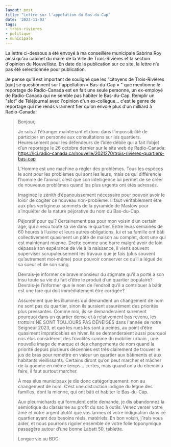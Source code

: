 ```yaml
---
layout: post
title: "Lettre sur l'appelation du Bas-du-Cap"
date: '2023-11-03'
tags:
- trois-rivieres
- politique
- municipale
---
```


La lettre ci-dessous a été envoyé à ma conseillère municipale Sabrina Roy ainsi qu'au cabinet du maire de la Ville de Trois-Rivières et la section d'opinion du Nouvelliste. En date de la publication sur ce site, la lettre n'a pas été selectionnée pour publication.

Je pense qu'il est important de souligné que les "citoyens de Trois-Rivières [qui] se questionnent sur l'appellation « Bas-du-Cap » " que mentionne le reportage de Radio-Canada est en fait une seule personne, un ex-employé de Radio-Canada qui ne semble pas habiter le Bas-du-Cap. Remplir un "slot" de Téléjournal avec l'opinion d'un ex-collègue... c'est le genre de reportage qui me rends vraiment fier qu'on envoie plus d'un milliard à Radio-Canada!

> Bonjour, 
>
> Je suis à l’étranger maintenant et donc dans l’impossibilité de participer en personne aux consultations sur les quartiers. Heureusement pour les défendeurs de l’idée débile qui a fait l’objet d’un reportage le 26 octobre dernier sur le site web de Radio-Canada: https://ici.radio-canada.ca/nouvelle/2021270/trois-rivieres-quartiers-bas-cap
>
> L’Homme est une machine a régler des problèmes. Tous les espèces le sont pour les problèmes qui sont les leurs, mais ce qui différencie l’homme de l’animal, c’est que son intelligence lui permet de se créer de nouveaux problèmes quand les plus urgents ont étés adressés. 
>
> Imaginez le zénith d’épanouissement nécessaire pour pouvoir avoir le loisir de cogiter ce nouveau non-problème. Il faut véritablement être aux plus vertigineux sommets de la pyramide de Maslow pour s’inquiéter de la nature péjorative du nom du Bas-du-Cap.
>
> Péjoratif pour qui? Certainement pas pour mon voisin d’un certain âge, qui a vécu toute sa vie dans le quartier. Entre leurs semaines de 60 heures à l’usine et leurs autres obligations, lui et sa famille ont bâti collectivement quasiment un pâté de maison au complet, dont une qui est maintenant mienne. Drette comme une barre malgré avoir de loin dépassé son espérance de vie à la naissance, il viens souvent superviser scrupuleusement les travaux que je fais (plus souvent qu’autrement moi-même) pour pouvoir conserver ce qu’il a légué de sa sueur et de son sang. 
>
> Devrais-je informer ce brave monsieur du stigmate qu’il a porté à son insu toute sa vie du fait d’être le produit d’un quartier populaire? Devrais-je l’informer que le nom de l’endroit qu’il a contribuer à bâtir est une tare qui doit immédiatement être corrigée?
>
> Assurément que les illuminés qui demandent un changement de nom ne sont pas du quartier, sinon ils auraient assurément des priorités plus pressantes. Comme moi, ils se demanderaient surement pourquoi dans un quartier dense et à relativement bas revenu, les trottoirs NE SONT TOUJOURS PAS DÉNEIGÉS dans l'année de notre Seigneur 2023, et que les rues les sont à peines, au point d’être quasiment impraticables en hiver. Ils se demanderaient aussi pourquoi nos élus considèrent des frivolités comme du mobilier urbain , une nouvelle image de marque et des changements de nom quand la priorité depuis plusieurs décennies est très clairement de trouver le jus de bras pour remettre en valeur un quartier aux bâtiments et aux habitants vieillissants. Certains diront qu’on peut marcher et mâcher de la gomme en même temps… certes, mais quand on a du chemin à faire, il faut surtout marcher. 
>
> À mes élus municipaux je dis donc catégoriquement: non au changement de nom. C’est une distraction indigne du lègue des familles, dont la mienne, qui ont bâti et habiter le Bas-du-Cap.
>
> Aux pleurnichards qui formulent cette demande, je dis abandonnez la sémiotique du classisme au profit du sac à outils. Venez verser votre âme et votre argent plutôt que vos larmes et votre indignation dans ce quartier ayant des besoins réels, matériels. En bon voisin, j’irais vous aider, et nous pourrons rigoler ensemble de votre folie toponymique passagère autour d’une bonne Labatt 50, tablette. 
>
> Longue vie au BDC.
